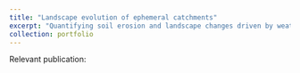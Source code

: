 ```yaml
---
title: "Landscape evolution of ephemeral catchments"
excerpt: "Quantifying soil erosion and landscape changes driven by weather variability <br/><img src='/images/GulliesWeibullShape.png'>"
collection: portfolio
---
```


Relevant publication:

